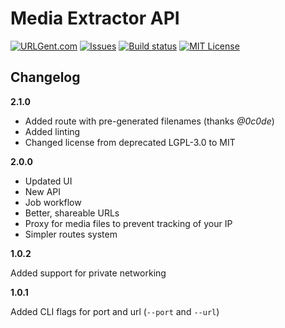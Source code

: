 # Media Extractor API


[![URLGent.com](https://img.shields.io/website-up-down-green-red/https/urlgent.com.svg?label=urlgent.com)](https://urlgent.com)
[![Issues](https://img.shields.io/github/issues/vothub/media-extractor-api.svg)](https://github.com/vothub/media-extractor-api/issues)
[![Build status](https://img.shields.io/circleci/project/github/vothub/media-extractor-api/master.svg)](https://circleci.com/gh/vothub/media-extractor-api/tree/master)
[![MIT License](https://img.shields.io/badge/license-MIT-blue.svg)](https://spdx.org/licenses/MIT)

## Changelog

**2.1.0**

- Added route with pre-generated filenames (thanks *@0c0de*)
- Added linting
- Changed license from deprecated LGPL-3.0 to MIT

**2.0.0**

- Updated UI
- New API
- Job workflow
- Better, shareable URLs
- Proxy for media files to prevent tracking of your IP
- Simpler routes system

**1.0.2**

Added support for private networking

**1.0.1**

Added CLI flags for port and url (`--port` and `--url`)
